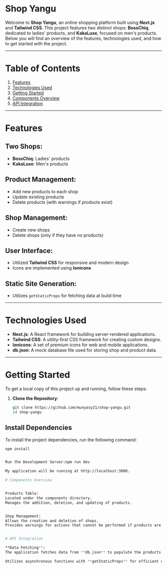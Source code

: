 # **Shop Yangu**

Welcome to **Shop Yangu**, an online shopping platform built using **Next.js** and **Tailwind CSS**. This project features two distinct shops: **BossChiq**, dedicated to ladies' products, and **KakaLuxe**, focused on men's products. Below you will find an overview of the features, technologies used, and how to get started with the project.

---

# Table of Contents
1. [Features](#features)
2. [Technologies Used](#technologies-used)
3. [Getting Started](#getting-started)
4. [Components Overview](#components-overview)
5. [API Integration](#api-integration)

---

# Features

## Two Shops:
- **BossChiq**: Ladies' products
- **KakaLuxe**: Men's products

## Product Management:
- Add new products to each shop
- Update existing products
- Delete products (with warnings if products exist)

## Shop Management:
- Create new shops
- Delete shops (only if they have no products)

## User Interface:
- Utilized **Tailwind CSS** for responsive and modern design
- Icons are implemented using **Ionicons**

## Static Site Generation:
- Utilizes `getStaticProps` for fetching data at build time

---

# Technologies Used

- **Next.js**: A React framework for building server-rendered applications.
- **Tailwind CSS**: A utility-first CSS framework for creating custom designs.
- **Ionicons**: A set of premium icons for web and mobile applications.
- **db.json**: A mock database file used for storing shop and product data.

---

# Getting Started

To get a local copy of this project up and running, follow these steps:

1. **Clone the Repository**:
   ```bash
   git clone https://github.com/munyasy21/shop-yangu.git
   cd shop-yangu


## Install Dependencies

To install the project dependencies, run the following command:

```bash
npm install


Run the Development Server:npm run dev

My application will be running at http://localhost:3000.

# Components Overview


Products Table:
Located under the components directory.
Manages the addition, deletion, and updating of products.


Shop Management:
Allows the creation and deletion of shops.
Provides warnings for actions that cannot be performed if products are associated with a shop.


# API Integration

**Data Fetching**:
The application fetches data from **db.json** to populate the products and shops.

Utilizes asynchronous functions with **getStaticProps** for efficient data handling.
